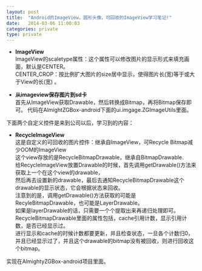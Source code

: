 ```yaml
---
layout: post
title:  "Android的ImageView，圆形头像，可回收的ImageView学习笔记!"
date:   2014-03-06 11:00:03
categories: private
type: private
---
```


* **ImageView**  
ImageView的scaletype属性：这个属性可以修改图片的显示形式来填充画面，默认是CENTER。  
CENTER_CROP：按比例扩大图片的size居中显示，使得图片长(宽)等于或大于View的长(宽) 。  


* **从imageview保存图片到sd卡**  
首先从ImageView获取Drawable，然后转换成Bitmap，再将Bitmap保存即可。
代码在AlmightZGBox-android下面的ui.imgage.ZGImageUtils里面。

下面两个自定义控件是来到公司以后，学习到的内容：  

* **RecycleImageView**  
这是自定义的可回收的图片控件：继承自ImageView，可Recycle Bitmap减少OOM的ImageView  
这个view存放的是RecycleBitmapDrawable，继承自BitmapDrawable.  
给RecycleImageView放置Drawable的时候，首先调用getDrawable()方法来获取上一个在这个view的drawable，  
然后再去设置新的drawable，最后去通知RecycleBitmapDrawable这个drawable的显示状态，它会根据状态来回收。  
注意到的是，调用getDrawable()方法获取的可能是RecyleBitmapDrawable，也可能是LayerDrawable。  
如果是layerDrawable的话，只需要一个个提取出来再递归处理即可。  
RecycleBitmapDrawable里面的属性包括，cache引用计数，显示引用计数，是否已经显示过。  
进行显示和cache的时候计数都要更新，并且检查状态，一旦各个计数归0，并且已经显示过了，并且这个drawable的bitmap没有被回收，则进行回收这个bitmap。

实现在AlmightyZGBox-android项目里面。